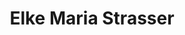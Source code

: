 ---
title: "Elke Maria Strasser"
url: /latschach-ober-dem-faaker-see/elke-maria-strasser/
shop: Reisebüro
---